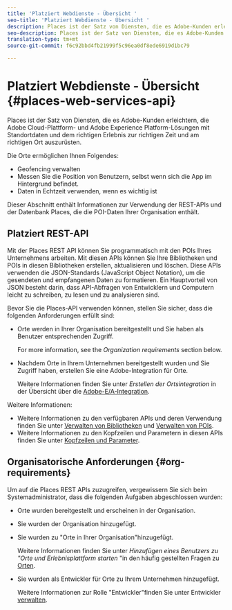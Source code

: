```yaml
---
title: 'Platziert Webdienste - Übersicht '
seo-title: 'Platziert Webdienste - Übersicht '
description: Places ist der Satz von Diensten, die es Adobe-Kunden erleichtern, die Adobe Experience Cloud- und Adobe Experience Platform-Lösungen mit Standortdaten und dem richtigen Erlebnis zur richtigen Zeit und am richtigen Ort zu kombinieren.
seo-description: Places ist der Satz von Diensten, die es Adobe-Kunden erleichtern, die Adobe Experience Cloud- und Adobe Experience Platform-Lösungen mit Standortdaten und dem richtigen Erlebnis zur richtigen Zeit und am richtigen Ort zu kombinieren.
translation-type: tm+mt
source-git-commit: f6c92bbd4fb21999f5c96ea0df8ede6919d1bc79

---
```



# Platziert Webdienste - Übersicht {#places-web-services-api}

Places ist der Satz von Diensten, die es Adobe-Kunden erleichtern, die Adobe Cloud-Plattform- und Adobe Experience Platform-Lösungen mit Standortdaten und dem richtigen Erlebnis zur richtigen Zeit und am richtigen Ort auszurüsten.

Die Orte ermöglichen Ihnen Folgendes:

* Geofencing verwalten
* Messen Sie die Position von Benutzern, selbst wenn sich die App im Hintergrund befindet.
* Daten in Echtzeit verwenden, wenn es wichtig ist

Dieser Abschnitt enthält Informationen zur Verwendung der REST-APIs und der Datenbank Places, die die POI-Daten Ihrer Organisation enthält.

## Platziert REST-API

Mit der Places REST API können Sie programmatisch mit den POIs Ihres Unternehmens arbeiten. Mit diesen APIs können Sie Ihre Bibliotheken und POIs in diesen Bibliotheken erstellen, aktualisieren und löschen. Diese APIs verwenden die JSON-Standards (JavaScript Object Notation), um die gesendeten und empfangenen Daten zu formatieren. Ein Hauptvorteil von JSON besteht darin, dass API-Abfragen von Entwicklern und Computern leicht zu schreiben, zu lesen und zu analysieren sind.

Bevor Sie die Places-API verwenden können, stellen Sie sicher, dass die folgenden Anforderungen erfüllt sind:

* Orte werden in Ihrer Organisation bereitgestellt und Sie haben als Benutzer entsprechenden Zugriff.

   For more information, see the *Organization requirements* section below.

* Nachdem Orte in Ihrem Unternehmen bereitgestellt wurden und Sie Zugriff haben, erstellen Sie eine Adobe-Integration für Orte.

   Weitere Informationen finden Sie unter *Erstellen der Ortsintegration* in der Übersicht über die [Adobe-E/A-Integration](/help/places-web-service-api/adobe-i-o-integration.md).

Weitere Informationen:

* Weitere Informationen zu den verfügbaren APIs und deren Verwendung finden Sie unter [Verwalten von Bibliotheken](/help/places-web-service-api/api-usage/manage-libraries/manage-libraries.md) und [Verwalten von POIs](/help/places-web-service-api/api-usage/manage-pois/manage-pois.md).
* Weitere Informationen zu den Kopfzeilen und Parametern in diesen APIs finden Sie unter [Kopfzeilen und Parameter](/help/places-web-service-api/api-usage/headers-and-parameters.md).

## Organisatorische Anforderungen {#org-requirements}

Um auf die Places REST APIs zuzugreifen, vergewissern Sie sich beim Systemadministrator, dass die folgenden Aufgaben abgeschlossen wurden:

* Orte wurden bereitgestellt und erscheinen in der Organisation.
* Sie wurden der Organisation hinzugefügt.
* Sie wurden zu "Orte in Ihrer Organisation"hinzugefügt.

   Weitere Informationen finden Sie unter *Hinzufügen eines Benutzers zu "Orte und Erlebnisplattform starten* "in den häufig gestellten Fragen zu [Orten](/help/places-faqs.md).

* Sie wurden als Entwickler für Orte zu Ihrem Unternehmen hinzugefügt.

   Weitere Informationen zur Rolle "Entwickler"finden Sie unter Entwickler [verwalten](https://helpx.adobe.com/enterprise/using/manage-developers.html).